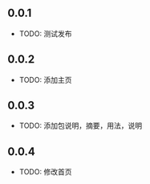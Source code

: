 ## 0.0.1

* TODO: 测试发布

## 0.0.2

* TODO: 添加主页

## 0.0.3

* TODO: 添加包说明，摘要，用法，说明

## 0.0.4

* TODO: 修改首页